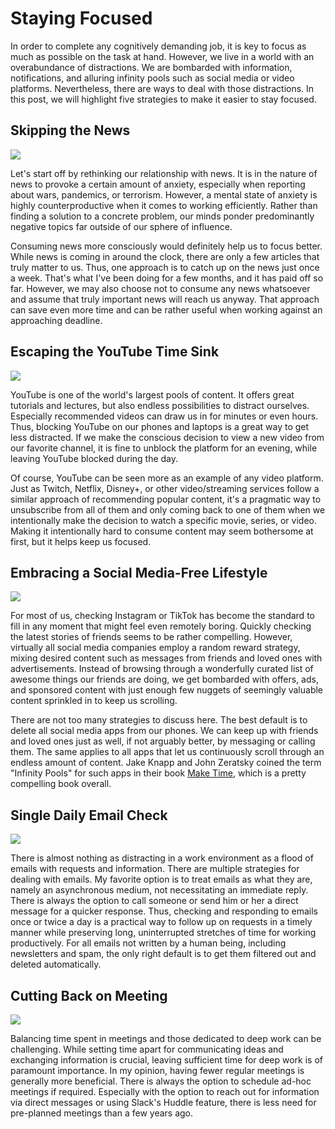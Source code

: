 <!--
date=2022-10-11
topic=Focus
summary=This post will share five simple strategies to become less distracted and stay focused.
-->

# Staying Focused

In order to complete any cognitively demanding job, it is key to focus as much as possible on the task at hand. However, we live in a world with an overabundance of distractions. We are bombarded with information, notifications, and alluring infinity pools such as social media or video platforms. Nevertheless, there are ways to deal with those distractions. In this post, we will highlight five strategies to make it easier to stay focused.

## Skipping the News

<img class='side-image' src='assets/posts/engineering/204-focus/news.png'>

Let's start off by rethinking our relationship with news. It is in the nature of news to provoke a certain amount of anxiety, especially when reporting about wars, pandemics, or terrorism. However, a mental state of anxiety is highly counterproductive when it comes to working efficiently. Rather than finding a solution to a concrete problem, our minds ponder predominantly negative topics far outside of our sphere of influence.

Consuming news more consciously would definitely help us to focus better. While news is coming in around the clock, there are only a few articles that truly matter to us. Thus, one approach is to catch up on the news just once a week. That's what I've been doing for a few months, and it has paid off so far. However, we may also choose not to consume any news whatsoever and assume that truly important news will reach us anyway. That approach can save even more time and can be rather useful when working against an approaching deadline.

## Escaping the YouTube Time Sink

<img class='side-image' src='assets/posts/engineering/204-focus/youtube.png'>

YouTube is one of the world's largest pools of content. It offers great tutorials and lectures, but also endless possibilities to distract ourselves. Especially recommended videos can draw us in for minutes or even hours. Thus, blocking YouTube on our phones and laptops is a great way to get less distracted. If we make the conscious decision to view a new video from our favorite channel, it is fine to unblock the platform for an evening, while leaving YouTube blocked during the day.

Of course, YouTube can be seen more as an example of any video platform. Just as Twitch, Netflix, Disney+, or other video/streaming services follow a similar approach of recommending popular content, it's a pragmatic way to unsubscribe from all of them and only coming back to one of them when we intentionally make the decision to watch a specific movie, series, or video. Making it intentionally hard to consume content may seem bothersome at first, but it helps keep us focused.

## Embracing a Social Media-Free Lifestyle

<img class='side-image' src='assets/posts/engineering/204-focus/social_media.png'>

For most of us, checking Instagram or TikTok has become the standard to fill in any moment that might feel even remotely boring. Quickly checking the latest stories of friends seems to be rather compelling. However, virtually all social media companies employ a random reward strategy, mixing desired content such as messages from friends and loved ones with advertisements. Instead of browsing through a wonderfully curated list of awesome things our friends are doing, we get bombarded with offers, ads, and sponsored content with just enough few nuggets of seemingly valuable content sprinkled in to keep us scrolling.

There are not too many strategies to discuss here. The best default is to delete all social media apps from our phones. We can keep up with friends and loved ones just as well, if not arguably better, by messaging or calling them. The same applies to all apps that let us continuously scroll through an endless amount of content. Jake Knapp and John Zeratsky coined the term "Infinity Pools" for such apps in their book [Make Time](https://www.amazon.de/-/en/Jake-Knapp/dp/0525572422/ref=sr_1_1?crid=35PW4KFBPXM3A&keywords=zeit+machen&qid=1670914753&sprefix=make+time%2Caps%2C85&sr=8-1), which is a pretty compelling book overall.

## Single Daily Email Check

<img class='side-image' src='assets/posts/engineering/204-focus/email.png'>

There is almost nothing as distracting in a work environment as a flood of emails with requests and information. There are multiple strategies for dealing with emails. My favorite option is to treat emails as what they are, namely an asynchronous medium, not necessitating an immediate reply. There is always the option to call someone or send him or her a direct message for a quicker response. Thus, checking and responding to emails once or twice a day is a practical way to follow up on requests in a timely manner while preserving long, uninterrupted stretches of time for working productively. For all emails not written by a human being, including newsletters and spam, the only right default is to get them filtered out and deleted automatically.

## Cutting Back on Meeting 

<img class='side-image' src='assets/posts/engineering/204-focus/meetings.png'>

Balancing time spent in meetings and those dedicated to deep work can be challenging. While setting time apart for communicating ideas and exchanging information is crucial, leaving sufficient time for deep work is of paramount importance. In my opinion, having fewer regular meetings is generally more beneficial. There is always the option to schedule ad-hoc meetings if required. Especially with the option to reach out for information via direct messages or using Slack's Huddle feature, there is less need for pre-planned meetings than a few years ago.